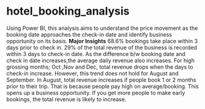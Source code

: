 # hotel_booking_analysis
 Using Power BI, this analysis aims to understand the price movement as the booking date approaches the check-in date and identify business opportunity on its basis.
**Major Insights**
68.6% bookings take place within 3 days prior to check in. 
29% of the total revenue of the business is recorded within 3 days to check-in date.
As the difference b/w booking date and check in date increases,the average daily revenue also increases.
For high grossing months; Oct ,Nov and Dec, total revenue drops when the days to check-in increase.  However, this trend does not hold for August and September. 
In August, total revenue increases if people book 1 or 2 months prior to their trip. That is because people pay high on average/booking. This opens up a business opportunity.
If you get more people to make early bookings, the total revenue is likely to increase.
